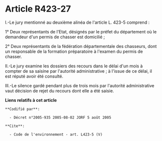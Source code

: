 # Article R423-27

I.-Le jury mentionné au deuxième alinéa de l'article L. 423-5 comprend : 

1° Deux représentants de l'Etat, désignés par le préfet du département où le demandeur d'un permis de chasser est
domicilié ; 

2° Deux représentants de la fédération départementale des chasseurs, dont un responsable de la formation préparatoire à
l'examen du permis de chasser. 

II.-Le jury examine les dossiers des recours dans le délai d'un mois à compter de sa saisine par l'autorité administrative ;
à l'issue de ce délai, il est réputé avoir été consulté. 

III.-Le silence gardé pendant plus de trois mois par l'autorité administrative vaut décision de rejet du recours dont elle a
été saisie.

**Liens relatifs à cet article**

	**Codifié par**:

	  - Décret n°2005-935 2005-08-02 JORF 5 août 2005

	**Cite**:

	  - Code de l'environnement - art. L423-5 (V)
